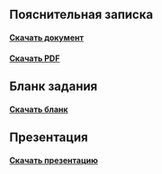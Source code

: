 ## Пояснительная записка
#### [Скачать документ] 
#### [Скачать PDF]
## Бланк задания
#### [Скачать бланк]
## Презентация
#### [Скачать презентацию]

[//]: links
[Скачать документ]:https://github.com/Konstkonst55/Course_project/blob/doc/%D0%90%D1%80%D1%85%D0%B8%D0%BF%D0%BE%D0%B2%20%D0%9A.%20%D0%9F%D0%BE%D1%8F%D1%81%D0%BD%D0%B8%D1%82%D0%B5%D0%BB%D1%8C%D0%BD%D0%B0%D1%8F%20%D0%B7%D0%B0%D0%BF%D0%B8%D1%81%D0%BA%D0%B0.docx?raw=true
[Скачать бланк]:https://github.com/Konstkonst55/Course_project/blob/doc/%D0%91%D0%BB%D0%B0%D0%BD%D0%BA%20%D0%B7%D0%B0%D0%B4%D0%B0%D0%BD%D0%B8%D1%8F%20%D0%90%D1%80%D1%85%D0%B8%D0%BF%D0%BE%D0%B2%20%D0%9A.%D0%A1.docx?raw=true
[Скачать презентацию]:https://github.com/Konstkonst55/Course_project/blob/doc/%D0%9F%D1%80%D0%B5%D0%B7%D0%B5%D0%BD%D1%82%D0%B0%D1%86%D0%B8%D1%8F.pptx?raw=true
[Скачать PDF]:https://github.com/Konstkonst55/Course_project/raw/doc/%D0%90%D1%80%D1%85%D0%B8%D0%BF%D0%BE%D0%B2%20%D0%9A.%20%D0%9F%D0%BE%D1%8F%D1%81%D0%BD%D0%B8%D1%82%D0%B5%D0%BB%D1%8C%D0%BD%D0%B0%D1%8F%20%D0%B7%D0%B0%D0%BF%D0%B8%D1%81%D0%BA%D0%B0.pdf
